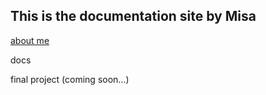 ## This is the documentation site by Misa

[about me](about_me/index.md)

docs

final project (coming soon...)